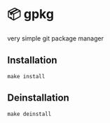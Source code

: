 # 📦 gpkg
very simple git package manager
## Installation
```
make install
```
## Deinstallation
```
make deinstall
```
